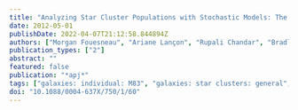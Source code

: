 ```yaml
---
title: "Analyzing Star Cluster Populations with Stochastic Models: The Hubble Space Telescope/Wide Field Camera 3 Sample of Clusters in M83"
date: 2012-05-01
publishDate: 2022-04-07T21:12:58.844894Z
authors: ["Morgan Fouesneau", "Ariane Lançon", "Rupali Chandar", "Bradley C. Whitmore"]
publication_types: ["2"]
abstract: ""
featured: false
publication: "*apj*"
tags: ["galaxies: individual: M83", "galaxies: star clusters: general", "methods: data analysis", "methods: statistical", "techniques: photometric", "Astrophysics - Cosmology and Nongalactic Astrophysics"]
doi: "10.1088/0004-637X/750/1/60"
---
```


